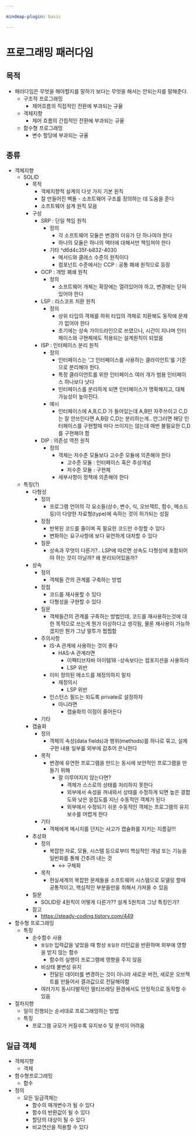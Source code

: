 ```yaml
---

mindmap-plugin: basic

---
```


# 프로그래밍 패러다임

## 목적
- 패러다임은 무엇을 해야할지를 말하기 보다는 무엇을 해서는 안되는지를 말해준다.
   - 구조적 프로그래밍
      - 제어흐름의 직접적인 전환에 부과되는 규율
   - 객체지향
      - 제어 흐름의 간접적인 전환에 부과되는 규율
   - 함수형 프로그래밍
      - 변수 할당에 부과되는 규율

## 종류
- 객체지향
   - SOLID
      - 목적
         - 객체지향적 설계의 다섯 가지 기본 원칙
         - 잘 만들어진 벽돌 - 소프트웨어 구조를 정의하는 데 도움을 준다
         - 소프트웨어 설계 원칙 모음
      - 구성
         - SRP : 단일 책임 원칙
            - 정의
               - 각 소프트웨어 모듈은 변경의 이유가 단 하나여야 한다
               - 하나의 모듈은 하나의 액터에 대해서만 책임져야 한다
            - 기타 ^d6d4c35f-b832-4030
               - 메서드와 클래스 수준의 원칙이다
               - 컴포넌트 수준에서는 CCP : 공통 폐쇄 원칙으로 등장
         - OCP : 개방 폐쇄 원칙
            - 정의
               - 소프트웨어 개체는 확장에는 열려있어야 하고, 변경에는 닫혀 있어야 한다
         - LSP : 리스코프 치환 원칙
            - 정의
               - 상위 타입의 객체를 하위 타입의 객체로 치환해도 동작에 문제가 없어야 한다
               - 초기에는 상속 가이드라인으로 쓰였으나, 시간이 지나며 인터페이스와 구현체에도 적용되는 설계원칙이 되었음
         - ISP : 인터페이스 분리 원칙
            - 정의
               - 인터페이스는 ‘그 인터페이스를 사용하는 클라이언트’를 기준으로 분리해야 한다.
               - 특정 클라이언트를 위한 인터페이스 여러 개가 범용 인터페이스 하나보다 낫다
               - 인터페이스를 분리하게 되면 인터페이스가 명확해지고, 대체 가능성이 높아진다.
            - 예시
               - 인터페이스에 A,B,C,D 가 들어있는데 A,B만 자주쓰이고 C,D는 잘 안쓰인다면 A,B랑 C,D는 분리하는게.. 안그러면 해당 인터페이스를 구현할때 마다 쓰이지는 않는데 매번 불필요한 C,D를 구현해야 함
         - DIP : 의존성 역전 원칙
            - 정의
               - 객체는 저수준 모듈보다 고수준 모듈에 의존해야 한다
                  - 고수준 모듈 : 인터페이스 혹은 추상개념
                  - 저수준 모듈 : 구현체
               - 세부사항이 정책에 의존해야 한다
   - 특징(?)
      - 다형성
         - 정의
            - 프로그램 언어의 각 요소들(상수, 변수, 식, 오브젝트, 함수, 메소드 등)이 다양한 자료형(type)에 속하는 것이 허가되는 성질
         - 장점
            - 반복된 코드를 줄이며 꼭 필요한 코드만 수정할 수 있다
            - 변화하는 요구사항에 보다 유연하게 대처할 수 있다
         - 질문
            - 상속과 무엇이 다른가?.. LSP에 따르면 상속도 다형성에 포함되어야 하는 것이 아닐까? 왜 분리되어있을까?
      - 상속
         - 정의
            - 객체들 간의 관계를 구축하는 방법
         - 장점
            - 코드를 재사용할 수 있다
            - 다형성을 구현할 수 있다
         - 질문
            - 객체들간의 관계를 구축하는 방법인데, 코드를 재사용하는것에 대한 목적으로 쓰는게 뭔가 이상하다고 생각됨, 물론 재사용이 가능하겠지만 뭔가 그냥 말투가 찝찝함
         - 주의사항
            - IS-A 관계에 사용하는 것이 좋다
               - HAS-A 관계라면
                  - 이펙티브자바 아이템18 -상속보다는 컴포지션을 사용하라
                  - LSP 위반
            - 이미 정의된 메소드를 재정의하지 말자
               - 재정의시
                  - LSP 위반
            - 인스턴스 필드는 되도록 private로 설정하자
               - 아니라면
                  - 캡슐화의 이점이 줄어든다
         - 기타
      - 캡슐화
         - 정의
            - 객체의 속성(data fields)과 행위(methods)를 하나로 묶고, 실제 구현 내용 일부를 외부에 감추어 은닉한다
         - 목적
            - 변경에 유연한 프로그램을 만드는 동시에 보안적인 프로그램을 만들기 위해
               - 잘 이루어지지 않는다면?
                  - 객체가 스스로의 상태를 처리하지 못한다
                  - 외부에서 속성을 꺼내와서 상태를 수정하게 되면 높은 결합도와 낮은 응집도를 지닌 수동적인 객체가 된다
                  - 외부에서 수정되기 쉬운 수동적인 객체는 프로그램의 유지 보수를 어렵게 한다
         - 기타
            - 객체에게 메시지를 던지는 사고가 캡슐화를 지키는 지름길!!!
      - 추상화
         - 정의
            - 복잡한 자료, 모듈, 시스템 등으로부터 핵심적인 개념 또는 기능을 일반화를 통해 간추려 내는 것
               - ↔ 구체화
         - 목적
            - 현실세계의 복잡한 문제들을 소프트웨어 시스템으로 모델링 할때
               공통적이고, 핵심적인 부분들만을 취해서 가져올 수 있음
      - 질문
         - SOLID랑 4원칙이 어떻게 다른가?? 설계 5원칙과 그냥 특징인가?
      - 참고
         - https://steady-coding.tistory.com/449
- 함수형 프로그래밍
   - 특징
      - 순수함수 사용
         - `동일한` 입력값을 넣었을 때 항상 `동일한` 리턴값을 반환하며 외부에 영향을 받지 않는 함수
            - 함수의 실행이 프로그램에 영향을 주지 않음
         - 비상태 불변성 유지
            - 전달된 데이터를 변경하는 것이 아니라 새로운 버전, 새로운 오브젝트를 만들어서 결과값으로 전달해야함
         - 여러가지 동시다발적인 멀티쓰레딩 환경에서도 안정적으로 동작할 수 있음
- 절차지향
   - 일이 진행되는 순서대로 프로그래밍하는 방법
   - 특징
      - 프로그램 규모가 커질수록 유지보수 및 분석이 어려움

## 일급 객체
- 객체지향
   - 객체
- 함수형프로그래밍
   - 함수
- 정의
   - 모든 일급객체는
      - 함수의 매개변수가 될 수 있다
      - 함수의 반환값이 될 수 있다
      - 할당의 대상이 될 수 있다
      - 비교연산을 적용할 수 있다